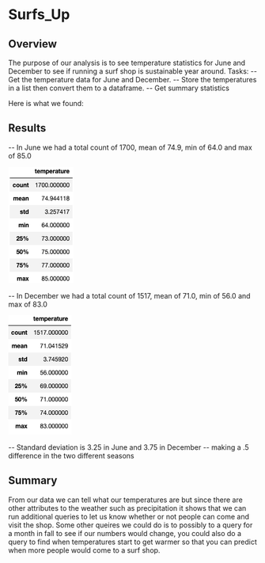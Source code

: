 # Surfs_Up

## Overview
The purpose of our analysis is to see temperature statistics for June and December to see if running a surf shop is sustainable year around. 
Tasks:
 -- Get the temperature data for June and December.
 -- Store the temperatures in a list then convert them to a dataframe.
 -- Get summary statistics 
 
 Here is what we found:

## Results
-- In June we had a total count of 1700, mean of 74.9, min of 64.0 and max of 85.0

![DataFrame](https://github.com/tianiedwards98/surfs_up/blob/main/Images/June_temps.png?raw=true)

-- In December we had a total count of 1517, mean of 71.0, min of 56.0 and max of 83.0

![DataFrame](https://github.com/tianiedwards98/surfs_up/blob/main/Images/December_temps.png?raw=true)

-- Standard deviation is 3.25 in June and 3.75 in December -- making a .5 difference in the two different seasons

## Summary

From our data we can tell what our temperatures are but since there are other attributes to the weather such as precipitation it shows that we can run additional queries to let us know whether or not people can come and visit the shop. Some other queires we could do is to possibly to a query for a month in fall to see if our numbers would change, you could also do a query to find when temperatures start to get warmer so that you can predict when more people would come to a surf shop.
